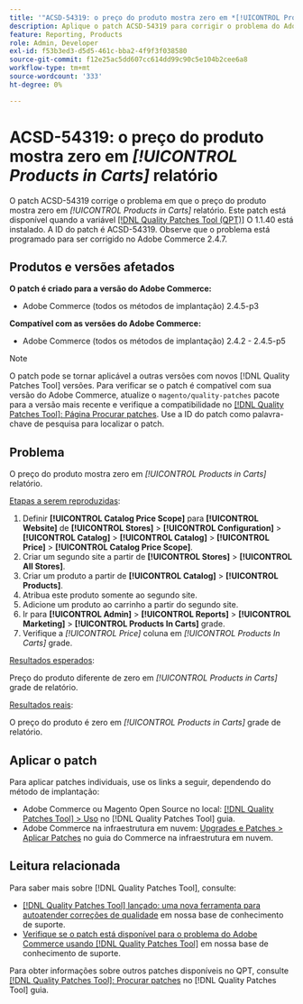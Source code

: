 ```yaml
---
title: '"ACSD-54319: o preço do produto mostra zero em *[!UICONTROL Products in Carts]* relatório'''
description: Aplique o patch ACSD-54319 para corrigir o problema do Adobe Commerce em que o preço do produto mostra zero em *[!UICONTROL Products in Carts]* relatório
feature: Reporting, Products
role: Admin, Developer
exl-id: f53b3ed3-d5d5-461c-bba2-4f9f3f038580
source-git-commit: f12e25ac5dd607cc614dd99c90c5e104b2cee6a8
workflow-type: tm+mt
source-wordcount: '333'
ht-degree: 0%

---
```


# ACSD-54319: o preço do produto mostra zero em *[!UICONTROL Products in Carts]* relatório

O patch ACSD-54319 corrige o problema em que o preço do produto mostra zero em *[!UICONTROL Products in Carts]* relatório. Este patch está disponível quando a variável [[!DNL Quality Patches Tool (QPT)]](/help/announcements/adobe-commerce-announcements/magento-quality-patches-released-new-tool-to-self-serve-quality-patches.md) O 1.1.40 está instalado. A ID do patch é ACSD-54319. Observe que o problema está programado para ser corrigido no Adobe Commerce 2.4.7.

## Produtos e versões afetados

**O patch é criado para a versão do Adobe Commerce:**

* Adobe Commerce (todos os métodos de implantação) 2.4.5-p3

**Compatível com as versões do Adobe Commerce:**

* Adobe Commerce (todos os métodos de implantação) 2.4.2 - 2.4.5-p5

>[!NOTE]
>
>O patch pode se tornar aplicável a outras versões com novos [!DNL Quality Patches Tool] versões. Para verificar se o patch é compatível com sua versão do Adobe Commerce, atualize o `magento/quality-patches` pacote para a versão mais recente e verifique a compatibilidade no [[!DNL Quality Patches Tool]: Página Procurar patches](https://experienceleague.adobe.com/tools/commerce-quality-patches/index.html). Use a ID do patch como palavra-chave de pesquisa para localizar o patch.

## Problema

O preço do produto mostra zero em *[!UICONTROL Products in Carts]* relatório.

<u>Etapas a serem reproduzidas</u>:

1. Definir **[!UICONTROL Catalog Price Scope]** para **[!UICONTROL Website]** de **[!UICONTROL Stores]** > **[!UICONTROL Configuration]** > **[!UICONTROL Catalog]** > **[!UICONTROL Catalog]** > **[!UICONTROL Price]** > **[!UICONTROL Catalog Price Scope]**.
1. Criar um segundo site a partir de **[!UICONTROL Stores]** > **[!UICONTROL All Stores]**.
1. Criar um produto a partir de **[!UICONTROL Catalog]** > **[!UICONTROL Products]**.
1. Atribua este produto somente ao segundo site.
1. Adicione um produto ao carrinho a partir do segundo site.
1. Ir para **[!UICONTROL Admin]** > **[!UICONTROL Reports]** > **[!UICONTROL Marketing]** > **[!UICONTROL Products In Carts]** grade.
1. Verifique a *[!UICONTROL Price]* coluna em *[!UICONTROL Products In Carts]* grade.

<u>Resultados esperados</u>:

Preço do produto diferente de zero em *[!UICONTROL Products in Carts]* grade de relatório.

<u>Resultados reais</u>:

O preço do produto é zero em *[!UICONTROL Products in Carts]* grade de relatório.

## Aplicar o patch

Para aplicar patches individuais, use os links a seguir, dependendo do método de implantação:

* Adobe Commerce ou Magento Open Source no local: [[!DNL Quality Patches Tool] > Uso](https://experienceleague.adobe.com/docs/commerce-operations/tools/quality-patches-tool/usage.html) no [!DNL Quality Patches Tool] guia.
* Adobe Commerce na infraestrutura em nuvem: [Upgrades e Patches > Aplicar Patches](https://experienceleague.adobe.com/docs/commerce-cloud-service/user-guide/develop/upgrade/apply-patches.html) no guia do Commerce na infraestrutura em nuvem.

## Leitura relacionada

Para saber mais sobre [!DNL Quality Patches Tool], consulte:

* [[!DNL Quality Patches Tool] lançado: uma nova ferramenta para autoatender correções de qualidade](/help/announcements/adobe-commerce-announcements/magento-quality-patches-released-new-tool-to-self-serve-quality-patches.md) em nossa base de conhecimento de suporte.
* [Verifique se o patch está disponível para o problema do Adobe Commerce usando [!DNL Quality Patches Tool]](/help/support-tools/patches-available-in-qpt-tool/check-patch-for-magento-issue-with-magento-quality-patches.md) em nossa base de conhecimento de suporte.

Para obter informações sobre outros patches disponíveis no QPT, consulte [[!DNL Quality Patches Tool]: Procurar patches](https://experienceleague.adobe.com/tools/commerce-quality-patches/index.html) no [!DNL Quality Patches Tool] guia.
